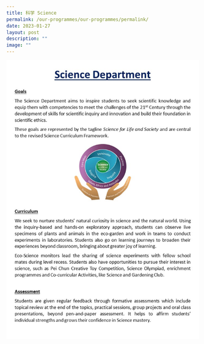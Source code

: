 ```yaml
---
title: 科学 Science
permalink: /our-programmes/our-programmes/permalink/
date: 2023-01-27
layout: post
description: ""
image: ""
---
```

![science](/images/Science.jpg)